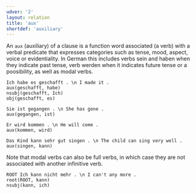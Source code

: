 ```yaml
---
udver: '2'
layout: relation
title: 'aux'
shortdef: 'auxiliary'
---
```


An `aux` (auxiliary) of a clause is a function word associated (a verb) with a verbal predicate that expresses categories such as tense, mood, aspect, voice or evidentiality. In German this includes verbs sein and haben when they indicate past tense, verb werden when it indicates future tense or a poosibility, as well as modal verbs. 

~~~ sdparse
Ich habe es geschafft . \n I made it .
aux(geschafft, habe)
nsubj(geschafft, Ich)
obj(geschafft, es)
~~~

~~~ sdparse
Sie ist gegangen . \n She has gone .
aux(gegangen, ist)
~~~

~~~ sdparse
Er wird kommen . \n He will come .
aux(kommen, wird)
~~~

~~~ sdparse
Das Kind kann sehr gut singen . \n The child can sing very well .
aux(singen, kann)
~~~

Note that modal verbs can also be full verbs, in which case they are not associated with another infinitive verb.

~~~ sdparse
ROOT Ich kann nicht mehr . \n I can't any more .
root(ROOT, kann)
nsubj(kann, ich)
~~~
<!-- Interlanguage links updated Ne 5. května 2024, 18:20:44 CEST -->
